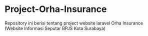 # Project-Orha-Insurance
Repository ini berisi tentang project website laravel Orha Insurance (Website Informasi Seputar BPJS Kota Surabaya) 

